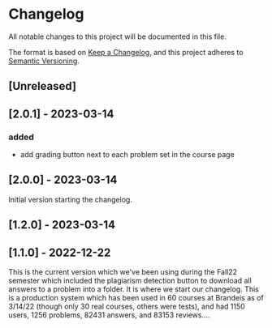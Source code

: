 # Changelog 

All notable changes to this project will be documented in this file.

The format is based on [Keep a Changelog](https://keepachangelog.com/en/1.0.0/),
and this project adheres to [Semantic Versioning](https://semver.org/spec/v2.0.0.html).

## [Unreleased]

## [2.0.1] - 2023-03-14
### added
- add grading button next to each problem set in the course page

## [2.0.0] - 2023-03-14
Initial version starting the changelog.	
	
## [1.2.0] - 2023-03-14

## [1.1.0] - 2022-12-22

This is the current version which we've been using during the Fall22 semester
which included the plagiarism detection button to download all answers to a problem
into a folder. It is where we start our changelog. This is a production system which
has been used in 60 courses at Brandeis as of 3/14/22 (though only 30 real courses, others were tests), 
and had 1150 users, 1256 problems, 82431 answers, and 83153 reviews....

